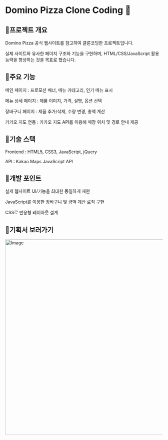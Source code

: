 # Domino Pizza Clone Coding 🍕


## 🍕프로젝트 개요

Domino Pizza 공식 웹사이트를 참고하여 클론코딩한 프로젝트입니다.

실제 사이트와 유사한 페이지 구조와 기능을 구현하며, HTML/CSS/JavaScript 활용 능력을 향상하는 것을 목표로 했습니다.


## 🍕주요 기능

메인 페이지 : 프로모션 배너, 메뉴 카테고리, 인기 메뉴 표시

메뉴 상세 페이지 : 제품 이미지, 가격, 설명, 옵션 선택

장바구니 페이지 : 제품 추가/삭제, 수량 변경, 총액 계산

카카오 지도 연동 : 카카오 지도 API를 이용해 매장 위치 및 경로 안내 제공


## 🍕기술 스택

Frontend : HTML5, CSS3, JavaScript, jQuery

API : Kakao Maps JavaScript API


## 🍕개발 포인트

실제 웹사이트 UI/기능을 최대한 동일하게 재현

JavaScript를 이용한 장바구니 및 금액 계산 로직 구현

CSS로 반응형 레이아웃 설계


## 🍕기획서 보러가기


<a href="https://github.com/hyeji21/domino/issues/1#issue-3308266956">
  <img width="1114" height="625" alt="Image" src="https://github.com/user-attachments/assets/433bb4c0-065d-4389-abd6-fb7378f58d14" />
</a>
